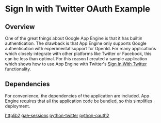 # Sign In with Twitter OAuth Example #
## Overview ##

One of the great things about Google App Engine is that it has builtin authentication. The drawback is that
App Engine only supports Google authentication with experimental support for OpenId. For many applications which
closely integrate with other platforms like Twitter or Facebook, this can be less than optimal. For this reason
I created a sample application which shows how to use App Engine with Twitter's
[Sign In With Twitter](https://dev.twitter.com/docs/auth/sign-in-with-twitter) functionality.

## Dependencies ##

For convenience, the dependencies of the application are included. App Engine requires that all the application
code be bundled, so this simplifies deployment.

[httplib2](http://code.google.com/p/httplib2/)
[gae-sessions](https://github.com/dound/gae-sessions)
[python-twitter](http://code.google.com/p/python-twitter/)
[python-oauth2](https://github.com/simplegeo/python-oauth2)






